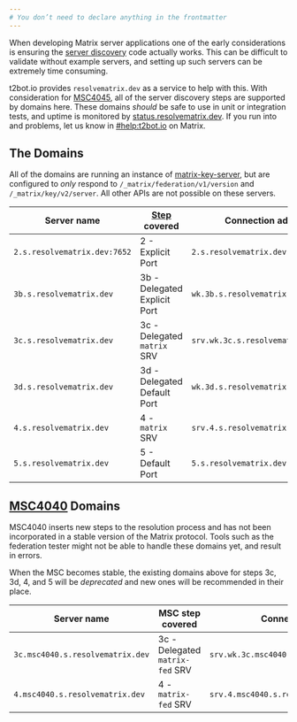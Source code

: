 ```yaml
---
# You don’t need to declare anything in the frontmatter
---
```


When developing Matrix server applications one of the early considerations is ensuring the [server discovery](https://spec.matrix.org/latest/server-server-api/#server-discovery)
code actually works. This can be difficult to validate without example servers, and setting up such servers can be extremely time consuming.

t2bot.io provides `resolvematrix.dev` as a service to help with this. With consideration for [MSC4045](https://github.com/matrix-org/matrix-spec-proposals/pull/4045), all of the
server discovery steps are supported by domains here. These domains *should* be safe to use in unit or integration tests, and uptime is monitored by
[status.resolvematrix.dev](https://status.resolvematrix.dev/). If you run into and problems, let us know in [#help:t2bot.io](https://matrix.to/#help:t2bot.io) on Matrix.

## The Domains

All of the domains are running an instance of [matrix-key-server](https://github.com/t2bot/matrix-key-server), but are configured to *only* respond to `/_matrix/federation/v1/version`
and `/_matrix/key/v2/server`. All other APIs are not possible on these servers.

| Server name | [Step](https://spec.matrix.org/latest/server-server-api/#server-discovery) covered | Connection address | Federation |
|-|-|-|-|
| `2.s.resolvematrix.dev:7652` | 2 - Explicit Port | `2.s.resolvematrix.dev:7652` | [Run test](https://federationtester.matrix.org/#2.s.resolvematrix.dev:7652) |
| `3b.s.resolvematrix.dev` | 3b - Delegated Explicit Port | `wk.3b.s.resolvematrix.dev:7753` | [Run test](https://federationtester.matrix.org/#3b.s.resolvematrix.dev) |
| `3c.s.resolvematrix.dev` | 3c - Delegated `matrix` SRV | `srv.wk.3c.s.resolvematrix.dev:7754` | [Run test](https://federationtester.matrix.org/#3c.s.resolvematrix.dev) |
| `3d.s.resolvematrix.dev` | 3d - Delegated Default Port | `wk.3d.s.resolvematrix.dev:8448` | [Run test](https://federationtester.matrix.org/#3d.s.resolvematrix.dev) |
| `4.s.resolvematrix.dev` | 4 - `matrix` SRV | `srv.4.s.resolvematrix.dev:7855` | [Run test](https://federationtester.matrix.org/#4.s.resolvematrix.dev) |
| `5.s.resolvematrix.dev` | 5 - Default Port | `5.s.resolvematrix.dev:8448` | [Run test](https://federationtester.matrix.org/#5.s.resolvematrix.dev) |

## [MSC4040](https://github.com/matrix-org/matrix-spec-proposals/pull/4040) Domains

MSC4040 inserts new steps to the resolution process and has not been incorporated in a stable version of the Matrix protocol. Tools such as the federation tester might not
be able to handle these domains yet, and result in errors.

When the MSC becomes stable, the existing domains above for steps 3c, 3d, 4, and 5 will be *deprecated* and new ones will be recommended in their place.

| Server name | MSC step covered | Connection address | Federation |
|-|-|-|-|
| `3c.msc4040.s.resolvematrix.dev` | 3c - Delegated `matrix-fed` SRV | `srv.wk.3c.msc4040.s.resolvematrix.dev:7053` | [Run test](https://federationtester.matrix.org/#3c.msc4040.s.resolvematrix.dev) |
| `4.msc4040.s.resolvematrix.dev` | 4 - `matrix-fed` SRV | `srv.4.msc4040.s.resolvematrix.dev:7054` | [Run test](https://federationtester.matrix.org/#4.msc4040.s.resolvematrix.dev) |
